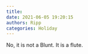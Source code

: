 ```yaml
---
title: 
date: 2021-06-05 19:20:15
authors: Ripp
categories: Holiday
---
```


 No, it is not a Blunt.  It is a flute.